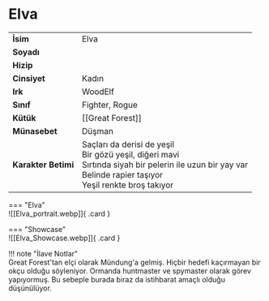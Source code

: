 # Elva   
  
<div class="grid" markdown>  
  
|  |  |  
|---|---|  
| **İsim** | Elva |  
| **Soyadı** |  |  
| **Hizip** |  |  
| **Cinsiyet** | Kadın |  
| **Irk** | WoodElf |  
| **Sınıf** | Fighter, Rogue |  
| **Kütük** | [[Great Forest]] |  
| **Münasebet** | Düşman |  
| **Karakter Betimi** | Saçları da derisi de yeşil<br>Bir gözü yeşil, diğeri mavi<br>Sırtında siyah bir pelerin ile uzun bir yay var<br>Belinde rapier taşıyor<br>Yeşil renkte broş takıyor |  
  
  
=== "Elva"  
	![[Elva_portrait.webp]]{ .card }  
  
=== "Showcase"  
	![[Elva_Showcase.webp]]{ .card }  
  
</div>  
  
!!! note "İlave Notlar"  
	Great Forest'tan elçi olarak Mündung'a gelmiş. Hiçbir hedefi kaçırmayan bir okçu olduğu söyleniyor. Ormanda huntmaster ve spymaster olarak görev yapıyormuş. Bu sebeple burada biraz da istihbarat amaçlı olduğu düşünülüyor.  
